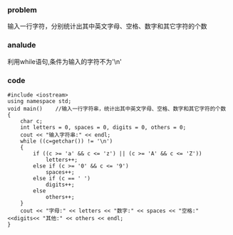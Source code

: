 ### problem

输入一行字符，分别统计出其中英文字母、空格、数字和其它字符的个数

### analude

利用while语句,条件为输入的字符不为'\n'

### code
```
#include <iostream>
using namespace std;
void main()    //输入一行字符串，统计出其中英文字母、空格、数字和其它字符的个数
{
	char c;
	int letters = 0, spaces = 0, digits = 0, others = 0;
	cout << "输入字符串:" << endl;
	while ((c=getchar()) != '\n')
	{
		if ((c >= 'a' && c <= 'z') || (c >= 'A' && c <= 'Z'))
			letters++;
		else if (c >= '0' && c <= '9')
			spaces++;
		else if (c == ' ')
			digits++;
		else
			others++;
	}
	cout << "字母:" << letters << "数字:" << spaces << "空格:" <<digits<< "其他:" << others << endl;
}
```
